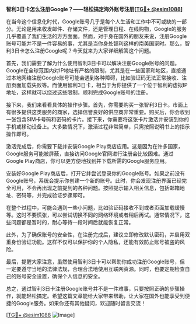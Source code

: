 **智利3日卡怎么注册Google？——轻松搞定海外账号注册[[TG💪+ @esim1088](https://t.me/s/esim1088)]**

在当今这个信息化时代，Google账号几乎是每个人生活和工作中不可或缺的一部分。无论是用来收发邮件、存储文件，还是管理日程、在线购物，Google的服务几乎覆盖了我们生活的方方面面。然而，对于身在国外的朋友来说，注册Google账号可能并不是一件容易的事，尤其是当你身处智利这样的南美国家时。那么，智利3日卡怎么注册Google呢？今天就来为大家详细解答这个问题。

首先，我们需要了解为什么使用智利3日卡可以解决注册Google账号的问题。Google在全球范围内对IP地址有严格的限制，尤其是在一些国家和地区，直接通过本地网络注册Google账号可能会遇到各种障碍，比如验证码无法正常接收、注册页面加载失败等。而使用智利3日卡，相当于为你提供了一个位于智利的虚拟IP地址，这样就可以绕过这些限制，顺利完成Google账号的注册。

接下来，我们来看看具体的操作步骤。首先，你需要购买一张智利3日卡。市面上有很多提供这类服务的商家，选择信誉良好的供应商非常重要。购买后，你会收到一张包含SIM卡号码和密码的卡片。接下来，你需要将这张卡片激活并安装到你的手机或移动设备上。大多数情况下，激活过程非常简单，只需按照说明书上的指示操作即可。

激活完成后，你需要下载并安装Google Play商店应用。这是因为在许多国家，Google服务可能被屏蔽，直接访问Google官网进行注册会比较困难。通过Google Play商店，你可以更方便地找到并下载所需的Google服务应用。

安装好Google Play商店后，打开它并尝试登录你的Google账号。如果之前没有Google账号，系统会提示你创建一个新的账号。此时，你会发现注册界面已经完全可用，不会再出现之前提到的各种问题。按照提示输入相关信息，包括邮箱地址、密码等，并完成验证步骤即可。

在整个过程中，可能会遇到一些小问题，比如验证码接收不到或者页面加载缓慢等。这时不要慌张，可以尝试切换不同的网络环境或者稍后再试。通常情况下，这些问题都是暂时的，耐心等待一段时间后就能恢复正常。

此外，为了确保账号的安全性，在注册完成后，建议立即修改默认密码，并启用双重身份验证功能。这样不仅可以保护你的个人隐私，还能有效防止账号被盗的风险。

最后，提醒大家注意，虽然使用智利3日卡可以帮助你成功注册Google账号，但一定要遵守当地的法律法规，合理合法地使用互联网资源。同时，也要定期检查自己的账号安全设置，确保个人信息的安全。

总之，通过智利3日卡注册Google账号并不是一件难事，只要按照正确的步骤操作，就能轻松搞定。希望这篇文章能给大家带来帮助，让大家在国外也能享受到便捷的Google服务。如果你还有其他疑问，欢迎随时留言交流！

[[TG💪+ @esim1088](https://t.me/s/esim1088) ![Image](https://i.postimg.cc/4NQfJmqS/Snipaste-2025-05-13-00-14-12.png)]